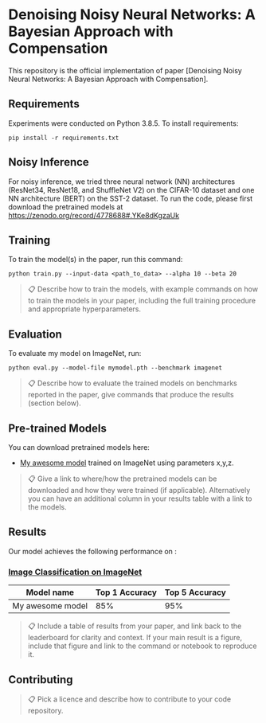 # Denoising Noisy Neural Networks: A Bayesian Approach with Compensation

This repository is the official implementation of paper [Denoising Noisy Neural Networks: A Bayesian Approach with Compensation].
<!-- (add arXiv link) -->

<!-- >📋  Optional: If you find this repository useful, pls cite as include a graphic explaining your approach/main result, bibtex entry, link to demos, blog posts and tutorials -->

## Requirements

Experiments were conducted on Python 3.8.5. To install requirements:

```setup
pip install -r requirements.txt
```

## Noisy Inference

For noisy inference, we tried three neural network (NN) architectures (ResNet34, ResNet18, and ShuffleNet V2) on the CIFAR-10 dataset and one NN architecture (BERT) on the SST-2 dataset. To run the code, please first download the pretrained models at https://zenodo.org/record/4778688#.YKe8dKgzaUk




## Training

To train the model(s) in the paper, run this command:

```train
python train.py --input-data <path_to_data> --alpha 10 --beta 20
```

>📋  Describe how to train the models, with example commands on how to train the models in your paper, including the full training procedure and appropriate hyperparameters.

## Evaluation

To evaluate my model on ImageNet, run:

```eval
python eval.py --model-file mymodel.pth --benchmark imagenet
```

>📋  Describe how to evaluate the trained models on benchmarks reported in the paper, give commands that produce the results (section below).

## Pre-trained Models

You can download pretrained models here:  

- [My awesome model](https://drive.google.com/mymodel.pth) trained on ImageNet using parameters x,y,z. 

>📋  Give a link to where/how the pretrained models can be downloaded and how they were trained (if applicable).  Alternatively you can have an additional column in your results table with a link to the models.

## Results

Our model achieves the following performance on :

### [Image Classification on ImageNet](https://paperswithcode.com/sota/image-classification-on-imagenet)

| Model name         | Top 1 Accuracy  | Top 5 Accuracy |
| ------------------ |---------------- | -------------- |
| My awesome model   |     85%         |      95%       |

>📋  Include a table of results from your paper, and link back to the leaderboard for clarity and context. If your main result is a figure, include that figure and link to the command or notebook to reproduce it. 


## Contributing

>📋  Pick a licence and describe how to contribute to your code repository. 
